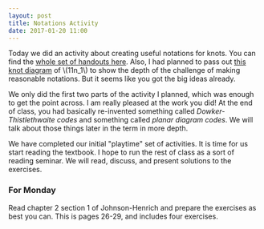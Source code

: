 ```yaml
---
layout: post
title: Notations Activity
date: 2017-01-20 11:00
---
```


Today we did an activity about creating useful notations for knots. You can find
the [whole set of handouts here][activity]. Also, I had planned to pass out [this knot diagram][11n1diagram] of <span>\\(11n_1\\)</span>
to show the depth of the challenge of making reasonable notations. But it seems
like you got the big ideas already.

[activity]: {{site.baseurl/images/KnotNotationActivity.pdf}}
[11n1diagram]: {{site.baseurl}}/images/11n_1.pdf

We only did the first two parts of the activity I planned, which was enough to
get the point across. I am really pleased at the work you did! At the end of
class, you had basically re-invented something called _Dowker-Thistlethwaite
codes_ and something called _planar diagram codes_. We will talk about those
things later in the term in more depth.

We have completed our initial "playtime" set of activities. It is time for us
start reading the textbook. I hope to run the rest of class as a sort of
reading seminar. We will read, discuss, and present solutions to the exercises.

### For Monday

Read chapter 2 section 1 of Johnson-Henrich and prepare the exercises as best
you can. This is pages 26-29, and includes four exercises.
